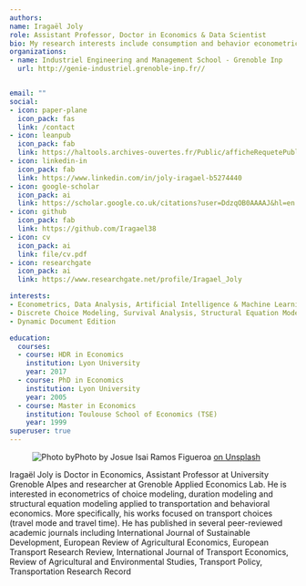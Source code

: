 ```yaml
---
authors:
name: Iragaël Joly
role: Assistant Professor, Doctor in Economics & Data Scientist
bio: My research interests include consumption and behavior econometric modelling applied to transport, food and innovative products. 
organizations:
- name: Industriel Engineering and Management School - Grenoble Inp
  url: http://genie-industriel.grenoble-inp.fr//


email: ""
social:
- icon: paper-plane
  icon_pack: fas
  link: /contact
- icon: leanpub
  icon_pack: fab
  link: https://haltools.archives-ouvertes.fr/Public/afficheRequetePubli.php?auteur_exp=iragael+joly&CB_ref_biblio=oui&langue=Anglais&tri_exp=annee_publi&tri_exp2=typdoc&tri_exp3=date_publi&ordre_aff=TA&Fen=Aff&css=../css/VisuOmbreVignettes.css
- icon: linkedin-in
  icon_pack: fab
  link: https://www.linkedin.com/in/joly-iragael-b5274440
- icon: google-scholar
  icon_pack: ai
  link: https://scholar.google.co.uk/citations?user=DdzqOB0AAAAJ&hl=en
- icon: github
  icon_pack: fab
  link: https://github.com/Iragael38
- icon: cv
  icon_pack: ai
  link: file/cv.pdf
- icon: researchgate
  icon_pack: ai
  link: https://www.researchgate.net/profile/Iragael_Joly

interests:
- Econometrics, Data Analysis, Artificial Intelligence & Machine Learning
- Discrete Choice Modeling, Survival Analysis, Structural Equation Modelling
- Dynamic Document Edition

education:
  courses:
  - course: HDR in Economics
    institution: Lyon University
    year: 2017
  - course: PhD in Economics
    institution: Lyon University
    year: 2005
  - course: Master in Economics
    institution: Toulouse School of Economics (TSE)
    year: 1999  
superuser: true
---
```




<figure class="kg-card kg-card-image kg-card-hascaption">
    <img src='/authors/admin/josue-isai-ramos-figueroa-qvBYnMuNJ9A-unsplash.jpg' alt="Photo by" class="kg-image" 
    <figcaption>Photo by Josue Isai Ramos Figueroa  <a href="https://unsplash.com/photos/qvBYnMuNJ9A">on Unsplash </a>
    </figcaption>
</figure>





Iragaël Joly is Doctor in Economics, Assistant Professor at University Grenoble Alpes and researcher at Grenoble Applied Economics Lab. He is interested in econometrics of choice modeling, duration modeling and structural equation modeling applied to transportation and behavioral economics. More specifically, his works focused on transport choices (travel mode and travel time). He has published in several peer-reviewed academic journals including International Journal of Sustainable Development, European Review of Agricultural Economics, European Transport Research Review, International Journal of Transport Economics, Review of Agricultural and Environmental Studies, Transport Policy, Transportation Research Record
